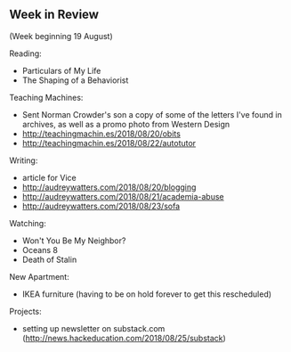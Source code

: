 ## Week in Review

(Week beginning 19 August)

Reading:
* Particulars of My Life
* The Shaping of a Behaviorist

Teaching Machines:
* Sent Norman Crowder's son a copy of some of the letters I've found in archives, as well as a promo photo from Western Design
* http://teachingmachin.es/2018/08/20/obits
* http://teachingmachin.es/2018/08/22/autotutor

Writing:
* article for Vice
* http://audreywatters.com/2018/08/20/blogging
* http://audreywatters.com/2018/08/21/academia-abuse
* http://audreywatters.com/2018/08/23/sofa

Watching:
* Won't You Be My Neighbor?
* Oceans 8
* Death of Stalin

New Apartment:
* IKEA furniture (having to be on hold forever to get this rescheduled)

Projects:
* setting up newsletter on substack.com (http://news.hackeducation.com/2018/08/25/substack)
